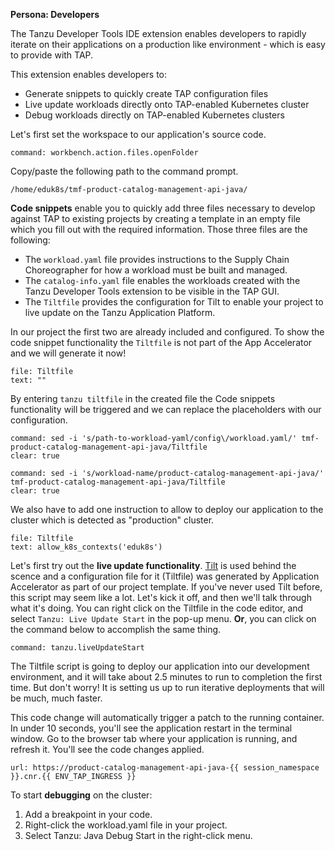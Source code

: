 **Persona: Developers**

The Tanzu Developer Tools IDE extension enables developers to rapidly iterate on their applications on a production like environment - which is easy to provide with TAP.

This extension enables developers to:
- Generate snippets to quickly create TAP configuration files
- Live update workloads directly onto TAP-enabled Kubernetes cluster
- Debug workloads directly on TAP-enabled Kubernetes clusters

Let's first set the workspace to our application's source code.
```editor:execute-command
command: workbench.action.files.openFolder
```
Copy/paste the following path to the command prompt.
```copy
/home/eduk8s/tmf-product-catalog-management-api-java/
```

**Code snippets** enable you to quickly add three files necessary to develop against TAP to existing projects by creating a template in an empty file which you fill out with the required information. 
Those three files are the following:
- The `workload.yaml` file provides instructions to the Supply Chain Choreographer for how a workload must be built and managed.
- The `catalog-info.yaml` file enables the workloads created with the Tanzu Developer Tools extension to be visible in the TAP GUI.
- The `Tiltfile` provides the configuration for Tilt to enable your project to live update on the Tanzu Application Platform.

In our project the first two are already included and configured. To show the code snippet functionality the `Tiltfile` is not part of the App Accelerator and we will generate it now!
```editor:append-lines-to-file
file: Tiltfile
text: ""
```
By entering `tanzu tiltfile` in the created file the Code snippets functionality will be triggered and we can replace the placeholders with our configuration.
```terminal:execute
command: sed -i 's/path-to-workload-yaml/config\/workload.yaml/' tmf-product-catalog-management-api-java/Tiltfile
clear: true
```
```terminal:execute
command: sed -i 's/workload-name/product-catalog-management-api-java/' tmf-product-catalog-management-api-java/Tiltfile
clear: true
```
We also have to add one instruction to allow to deploy our application to the cluster which is detected as "production" cluster. 
```editor:append-lines-to-file
file: Tiltfile
text: allow_k8s_contexts('eduk8s')
```

Let's first try out the **live update functionality**. 
[Tilt](https://tilt.dev) is used behind the scence and a configuration file for it (Tiltfile) was generated by Application Accelerator as part of our project template. 
If you've never used Tilt before, this script may seem like a lot. Let's kick it off, and then we'll talk through what it's doing. You can right click on the Tiltfile in the code editor, and select `Tanzu: Live Update Start` in the pop-up menu. **Or**, you can click on the command below to accomplish the same thing.

```editor:execute-command
command: tanzu.liveUpdateStart
```

The Tiltfile script is going to deploy our application into our development environment, and it will take about 2.5 minutes to run to completion the first time. But don't worry! It is setting us up to run iterative deployments that will be much, much faster.

This code change will automatically trigger a patch to the running container. In under 10 seconds, you'll see the application restart in the terminal window. Go to the browser tab where your application is running, and refresh it. You'll see the code changes applied.
```dashboard:open-url
url: https://product-catalog-management-api-java-{{ session_namespace }}.cnr.{{ ENV_TAP_INGRESS }}
```

To start **debugging** on the cluster:
1. Add a breakpoint in your code.
2. Right-click the workload.yaml file in your project.
3. Select Tanzu: Java Debug Start in the right-click menu.